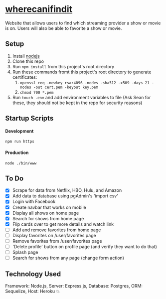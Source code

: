 # [wherecanifindit](wherecaniwatch.herokuapp.com)
Website that allows users to find which streaming provider a show or movie is on. Users will also be able to favorite a show or movie.


## Setup
1. Install [nodejs](https://nodejs.org/en/download/)
2. Clone this repo
3. Run `npm install` from this project's root directory
4. Run these commands fromt this project's root directory to generate certificates:
    1. `openssl req -newkey rsa:4096 -nodes -sha512 -x509 -days 21 -nodes -out cert.pem -keyout key.pem`
    2. `chmod 700 *.pem`
5. Run `touch .env` and add environment variables to file (Ask Sean for these, they should not be kept in the repo for security reasons)

## Startup Scripts
#### Development
`npm run https`
#### Production
`node ./bin/www`

## To Do
- [x] Scrape for data from Netflix, HBO, Hulu, and Amazon
- [x] Add data to database using pgAdmin's 'import csv'
- [x] Login with Facebook
- [x] Create navbar that works on mobile
- [x] Display all shows on home page
- [x] Search for shows from home page
- [x] Flip cards over to get more details and watch link
- [ ] Add and remove favorites from home page
- [ ] Display favorites on /user/favorites page
- [ ] Remove favorites from /user/favorites page
- [ ] 'Delete profile' button on profile page (and verify they want to do that)
- [ ] Splash page
- [ ] Search for shows from any page (change form action)

## Technology Used
Framework: Node.js,
Server: Express.js,
Database: Postgres,
ORM: Sequelize,
Host: Heroku
:boom: